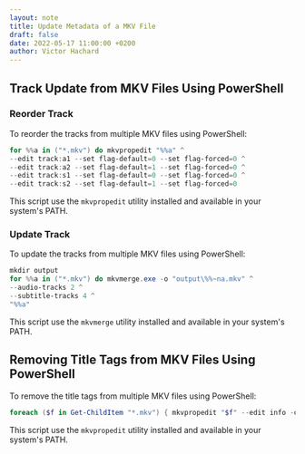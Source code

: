 ```yaml
---
layout: note
title: Update Metadata of a MKV File
draft: false
date: 2022-05-17 11:00:00 +0200
author: Victor Hachard
---
```


## Track Update from MKV Files Using PowerShell

### Reorder Track

To reorder the tracks from multiple MKV files using PowerShell:

```powershell
for %%a in ("*.mkv") do mkvpropedit "%%a" ^
--edit track:a1 --set flag-default=0 --set flag-forced=0 ^
--edit track:a2 --set flag-default=1 --set flag-forced=0 ^
--edit track:s1 --set flag-default=0 --set flag-forced=0 ^
--edit track:s2 --set flag-default=1 --set flag-forced=0
```

This script use the `mkvpropedit` utility installed and available in your system's PATH.

### Update Track

To update the tracks from multiple MKV files using PowerShell:

```powershell
mkdir output
for %%a in ("*.mkv") do mkvmerge.exe -o "output\%%~na.mkv" ^
--audio-tracks 2 ^
--subtitle-tracks 4 ^
"%%a"
```

This script use the `mkvmerge` utility installed and available in your system's PATH.

## Removing Title Tags from MKV Files Using PowerShell

To remove the title tags from multiple MKV files using PowerShell:

```powershell
foreach ($f in Get-ChildItem "*.mkv") { mkvpropedit "$f" --edit info -d title --tags all: -d title }
```

This script use the `mkvpropedit` utility installed and available in your system's PATH.
